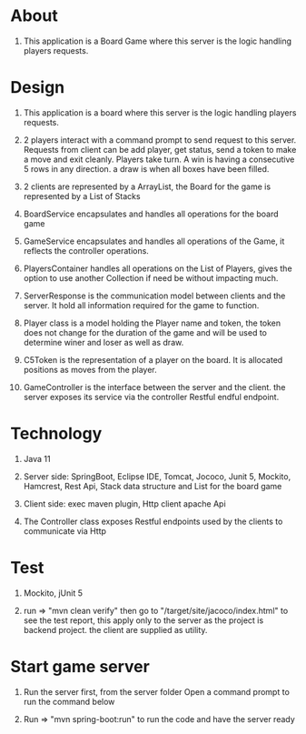 # About

1. This application is a Board Game where this server is the logic handling players requests. 

# Design

1. This application is a board where this server is the logic handling players requests. 

2. 2 players interact with a command prompt to send request to this server. 
Requests from client can be add player, get status, send a token to make a move and exit cleanly. 
Players take turn. A win is having a consecutive 5 rows in any direction. a draw is when all boxes have been filled.

3. 2 clients are represented by a ArrayList, the Board for the game is represented by a List of Stacks

4. BoardService encapsulates and handles all operations for the board game 

5. GameService encapsulates and handles all operations of the Game, it reflects the controller operations.  

6. PlayersContainer handles all operations on the List of Players, gives the option to use another Collection if need be without impacting much. 

7. ServerResponse is the communication model between clients and the server. It hold all information required for the game to function.  

8. Player class is a model holding the Player name and token, the token does not change for the duration of the game and will be used to determine winer and loser as well as draw. 

9. C5Token is the representation of a player on the board. It is allocated positions as moves from the player. 

10. GameController is the interface between the server and the client. the server exposes its service via the controller Restful endful endpoint.

# Technology

1. Java 11

2. Server side: SpringBoot, Eclipse IDE, Tomcat, Jococo, Junit 5, Mockito, Hamcrest, Rest Api, Stack data structure and List for the board game

3. Client side: exec maven plugin, Http client apache Api

5. The Controller class exposes Restful endpoints used by the clients to communicate via Http 

# Test

1. Mockito, jUnit 5

2.  run => "mvn clean verify" then go to "/target/site/jacoco/index.html" to see the test report, this apply only to the server as the project is backend project. the client are supplied as utility.

# Start game server

1. Run the server first, from the server folder Open a command prompt to run the command below

2. Run => "mvn spring-boot:run" to run the code and have the server ready



